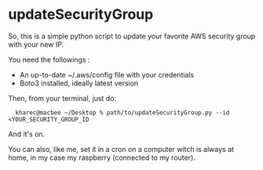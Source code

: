 # updateSecurityGroup

So, this is a simple python script to update your favorite AWS security group with your new IP. 

You need the followings :

* An up-to-date ~/.aws/config file with your credentials
* Boto3 installed, ideally latest version


Then, from your terminal, just do:

~~~
  kharec@macbee ~/Desktop % path/to/updateSecurityGroup.py --id <YOUR_SECURITY_GROUP_ID
~~~

And it's on.

You can also, like me, set it in a cron on a computer witch is always at home, in my case my raspberry (connected to my router). 

